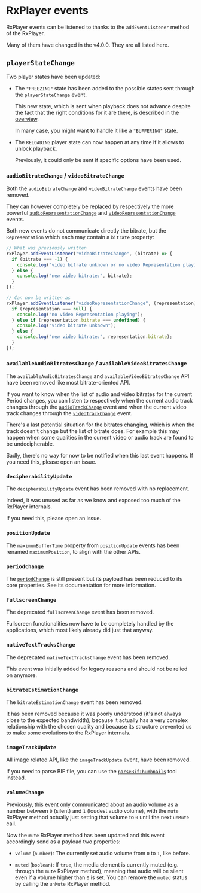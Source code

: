 # RxPlayer events

RxPlayer events can be listened to thanks to the `addEventListener` method of the
RxPlayer.

Many of them have changed in the v4.0.0. They are all listed here.

## `playerStateChange`

Two player states have been updated:

- The `"FREEZING"` state has been added to the possible states sent through the
  `playerStateChange` event.

  This new state, which is sent when playback does not advance despite the fact that the
  right conditions for it are there, is described in the [overview](./Overview.md).

  In many case, you might want to handle it like a `"BUFFERING"` state.

- The `RELOADING` player state can now happen at any time if it allows to unlock playback.

  Previously, it could only be sent if specific options have been used.

### `audioBitrateChange` / `videoBitrateChange`

Both the `audioBitrateChange` and `videoBitrateChange` events have been removed.

They can however completely be replaced by respectively the more powerful
[`audioRepresentationChange`](../../api/Player_Events.md#audiorepresentationchange) and
[`videoRepresentationChange`](../../api/Player_Events.md#videorepresentationchange)
events.

Both new events do not communicate directly the bitrate, but the `Representation` which
each may contain a `bitrate` property:

```js
// What was previously written
rxPlayer.addEventListener("videoBitrateChange", (bitrate) => {
  if (bitrate === -1) {
    console.log("video bitrate unknown or no video Representation playing");
  } else {
    console.log("new video bitrate:", bitrate);
  }
});

// Can now be written as
rxPlayer.addEventListener("videoRepresentationChange", (representation) => {
  if (representation === null) {
    console.log("no video Representation playing");
  } else if (representation.bitrate === undefined) {
    console.log("video bitrate unknown");
  } else {
    console.log("new video bitrate:", representation.bitrate);
  }
});
```

### `availableAudioBitratesChange` / `availableVideoBitratesChange`

The `availableAudioBitratesChange` and `availableVideoBitratesChange` API have been
removed like most bitrate-oriented API.

If you want to know when the list of audio and video bitrates for the current Period
changes, you can listen to respectively when the current audio track changes through the
[`audioTrackChange`](../../api/Player_Events.md#audiotrackchange) event and when the
current video track changes through the
[`videoTrackChange`](../../api/Player_Events.md#videotrackchange) event.

There's a last potential situation for the bitrates changing, which is when the track
doesn't change but the list of bitrate does. For example this may happen when some
qualities in the current video or audio track are found to be undecipherable.

Sadly, there's no way for now to be notified when this last event happens. If you need
this, please open an issue.

### `decipherabilityUpdate`

The `decipherabilityUpdate` event has been removed with no replacement.

Indeed, it was unused as far as we know and exposed too much of the RxPlayer internals.

If you need this, please open an issue.

### `positionUpdate`

The `maximumBufferTime` property from `positionUpdate` events has been renamed
`maximumPosition`, to align with the other APIs.

### `periodChange`

The [`periodChange`](../../api/Player_Events.md#periodchange) is still present but its
payload has been reduced to its core properties. See its documentation for more
information.

### `fullscreenChange`

The deprecated `fullscreenChange` event has been removed.

Fullscreen functionalities now have to be completely handled by the applications, which
most likely already did just that anyway.

### `nativeTextTracksChange`

The deprecated `nativeTextTracksChange` event has been removed.

This event was initially added for legacy reasons and should not be relied on anymore.

### `bitrateEstimationChange`

The `bitrateEstimationChange` event has been removed.

It has been removed because it was poorly understood (it's not always close to the
expected bandwidth), because it actually has a very complex relationship with the chosen
quality and because its structure prevented us to make some evolutions to the RxPlayer
internals.

### `imageTrackUpdate`

All image related API, like the `imageTrackUpdate` event, have been removed.

If you need to parse BIF file, you can use the
[`parseBifThumbnails`](../../api/Tools/parseBifThumbnails.md) tool instead.

### `volumeChange`

Previously, this event only communicated about an audio volume as a number between `0`
(silent) and `1` (loudest audio volume), with the `mute` RxPlayer method actually just
setting that volume to `0` until the next `unMute` call.

Now the `mute` RxPlayer method has been updated and this event accordingly send as a
payload two properties:

- `volume` (`number`): The currently set audio volume from `0` to `1`, like before.

- `muted` (`boolean`): If `true`, the media element is currently muted (e.g. through the
  `mute` RxPlayer method), meaning that audio will be silent even if a volume higher than
  `0` is set. You can remove the `muted` status by calling the `unMute` RxPlayer method.
